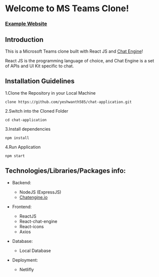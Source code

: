 # Welcome to MS Teams Clone!

### [Example Website](https://chat-app-yeshwanth.netlify.app/)

<!-- ![Build with Chat Engine](https://i.ibb.co/vDhx8Md/Whats-App-Image-2021-01-26-at-02-01-43.jpg)  -->

## Introduction

This is a Microsoft Teams clone built with React JS and [Chat Engine](https://chatengine.io)!

React JS is the programming language of choice, and Chat Engine is a set of APIs and UI Kit specific to chat.

## Installation Guidelines

1.Clone the Repository in your Local Machine

`clone https://github.com/yeshwanth585/chat-application.git`

2.Switch into the Cloned Folder

`cd chat-application`

3.Install dependencies

`npm install`

4.Run Application

`npm start`

## Technologies/Libraries/Packages info:

- Backend:
  - NodeJS (ExpressJS)
   - [Chatengine.io](https://chatengine.io/)

- Frontend:
  - ReactJS
   - React-chat-engine
    - React-icons
     - Axios

- Database:
  - Local Database

- Deployment:
  - Netlifly






